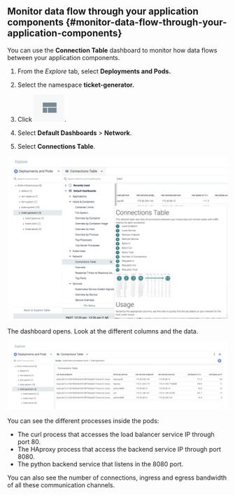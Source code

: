 ## Monitor data flow through your application components {#monitor-data-flow-through-your-application-components}

You can use the **Connection Table** dashboard to monitor how data flows between your application components.

1. From the _Explore_ tab, select **Deployments and Pods.**

2. Select the namespace **ticket-generator.**

3. Click ![](../images/sysdig_img33a.png).

4. Select **Default Dashboards** &gt; **Network**.

5. Select **Connections Table**.

![](../images/sysdig_img71.png)

The dashboard opens. Look at the different columns and the data.

![](../images/sysdig_img72.png)

You can see the different processes inside the pods:

*   The curl process that accesses the load balancer service IP through port 80.
*   The HAproxy process that access the backend service IP through port 8080.
*   The python backend service that listens in the 8080 port.

You can also see the number of connections, ingress and egress bandwidth of all these communication channels.
